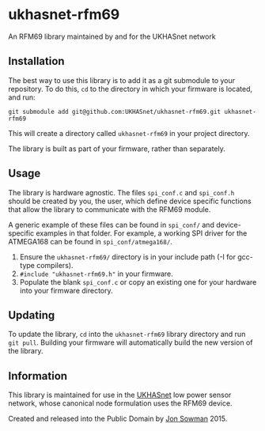 # ukhasnet-rfm69
An RFM69 library maintained by and for the UKHASnet network

## Installation

The best way to use this library is to add it as a git submodule to your
repository. To do this, `cd` to the directory in which your firmware is
located, and run:  

`git submodule add git@github.com:UKHASnet/ukhasnet-rfm69.git ukhasnet-rfm69`

This will create a directory called `ukhasnet-rfm69` in your project directory.  

The library is built as part of your firmware, rather than separately. 

## Usage

The library is hardware agnostic. The files `spi_conf.c` and `spi_conf.h`
should be created by you, the user, which define device specific functions 
that allow the library to communicate with the RFM69 module.  

A generic example of these files can be found in `spi_conf/` and
device-specific examples in that folder. For example, a working SPI driver for
the ATMEGA168 can be found in `spi_conf/atmega168/`.  

1. Ensure the `ukhasnet-rfm69/` directory is in your include path (-I
   for gcc-type compilers).
2. `#include "ukhasnet-rfm69.h"` in your firmware.
3. Populate the blank `spi_conf.c` or copy an existing one for your hardware
   into your firmware directory.

## Updating

To update the library, `cd` into the `ukhasnet-rfm69` library directory and run
`git pull`. Building your firmware will automatically build the new version of
the library.  

## Information

This library is maintained for use in the [UKHASnet](http://ukhas.net) low
power sensor network, whose canonical node formulation uses the RFM69 device.  

Created and released into the Public Domain by [Jon
Sowman](http://github.com/jonsowman) 2015.  
